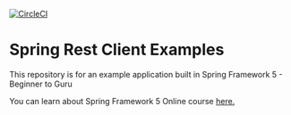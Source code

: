 [![CircleCI](https://circleci.com/gh/blueneutron/spring-rest-client-examples.svg?style=svg)](https://circleci.com/gh/blueneutron/spring-rest-client-examples)
# Spring Rest Client Examples

This repository is for an example application built in Spring Framework 5 - Beginner to Guru

You can learn about Spring Framework 5 Online course [here.](http://courses.springframework.guru/p/spring-framework-5-begginer-to-guru/?product_id=363173)